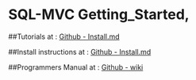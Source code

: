 # SQL-MVC Getting_Started,

##Tutorials at :
[Github - Install.md](https://github.com/quale-quest/sql-mvc/blob/master/doc/Tutorials.md)


##Install instructions at :
 [Github - Install.md](https://github.com/quale-quest/sql-mvc/blob/master/Install.md)

  
##Programmers Manual at : 
[Github - wiki](https://github.com/quale-quest/sql-mvc/wiki)